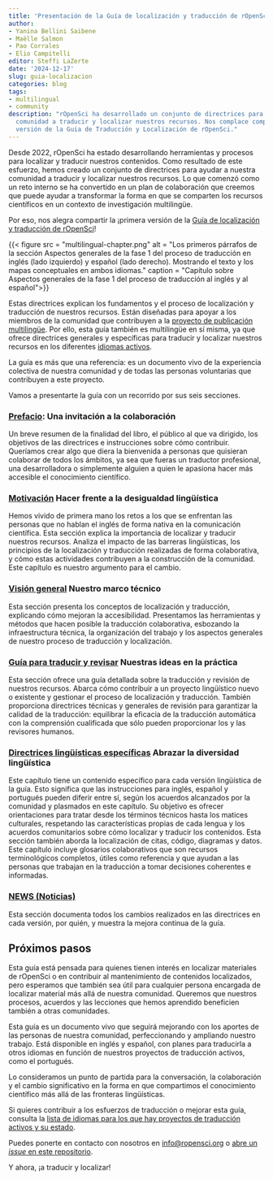 ```yaml
---
title: 'Presentación de la Guía de localización y traducción de rOpenSci'
author:
- Yanina Bellini Saibene
- Maëlle Salmon
- Pao Corrales
- Elio Campitelli
editor: Steffi LaZerte
date: '2024-12-17'
slug: guia-localizacion
categories: blog
tags:
- multilingual
- community
description: "rOpenSci ha desarrollado un conjunto de directrices para ayudar a nuestra
  comunidad a traducir y localizar nuestros recursos. Nos complace compartir la primera
  versión de la Guia de Traducción y Localización de rOpenSci."
---
```


Desde 2022, rOpenSci ha estado desarrollando herramientas y procesos para localizar y traducir nuestros contenidos.
Como resultado de este esfuerzo, hemos creado un conjunto de directrices para ayudar a nuestra 
comunidad a traducir y localizar nuestros recursos.
Lo que comenzó como un reto interno se ha convertido en un plan de colaboración que creemos que puede 
ayudar a transformar la forma en que se comparten los recursos científicos en un contexto de investigación multilingüe.

Por eso, nos alegra compartir la ¡primera versión de la 
[Guía de localización y traducción de rOpenSci](https://translationguide.ropensci.org/)!

{{< figure src = "multilingual-chapter.png" alt = "Los primeros párrafos de la sección Aspectos generales de la fase 1 del proceso de traducción en inglés (lado izquierdo) y español (lado derecho). Mostrando el texto y los mapas conceptuales en ambos idiomas." caption = "Capítulo sobre Aspectos generales de la fase 1 del proceso de traducción al inglés y al español">}}

Estas directrices explican los fundamentos y el proceso de localización y traducción de nuestros recursos.
Están diseñadas para apoyar a los miembros de la comunidad que contribuyen a 
la [proyecto de publicación multilingüe](/multilingual-publishing/).
Por ello, esta guía también es multilingüe en sí misma, 
ya que ofrece directrices generales y específicas para traducir 
y localizar nuestros recursos en los diferentes [idiomas activos](https://github.com/ropensci-review-tools/translation_guide/?tab=readme-ov-file#languages-with-active-projects).

La guía es más que una referencia: es un documento vivo de la experiencia colectiva 
de nuestra comunidad y de todas las personas voluntarias que contribuyen a este proyecto.

Vamos a presentarte la guía con un recorrido por sus seis secciones.

### [Prefacio](https://translationguide.ropensci.org): Una invitación a la colaboración

Un breve resumen de la finalidad del libro, el público al que va dirigido, los objetivos de las directrices e 
instrucciones sobre cómo contribuir. Queríamos crear algo que diera la bienvenida a 
personas que quisieran colaborar de todos los ámbitos, ya sea que fueras un traductor profesional, 
una desarrolladora o simplemente alguien a quien le apasiona hacer más accesible el conocimiento científico.

### [Motivación](https://translationguide.ropensci.org/motivation.html) Hacer frente a la desigualdad lingüística

Hemos vivido de primera mano los retos a los que se enfrentan las personas que no hablan el inglés de forma nativa 
en la comunicación científica.
Esta sección explica la importancia de localizar y traducir nuestros recursos.
Analiza el impacto de las barreras lingüísticas, los principios de la localización y traducción 
realizadas de forma colaborativa, y cómo estas actividades contribuyen a la construcción de la comunidad. 
Este capítulo es nuestro argumento para el cambio.

### [Visión general](https://translationguide.ropensci.org/intro.html) Nuestro marco técnico

Esta sección presenta los conceptos de localización y traducción, explicando cómo mejoran la accesibilidad. 
Presentamos las herramientas y métodos que hacen posible la traducción colaborativa,
esbozando la infraestructura técnica, la organización del trabajo y los aspectos generales 
de nuestro proceso de traducción y localización.

### [Guía para traducir y revisar](https://translationguide.ropensci.org/howtoreview.html) Nuestras ideas en la práctica

Esta sección ofrece una guía detallada sobre la traducción y revisión de nuestros recursos.
Abarca cómo contribuir a un proyecto lingüístico nuevo o existente y gestionar el proceso de localización y traducción.
También proporciona directrices técnicas y generales de revisión para garantizar la calidad 
de la traducción: equilibrar la eficacia de la traducción automática con la 
comprensión cualificada que sólo pueden proporcionar los y las revisores humanos.

### [Directrices lingüísticas específicas](https://translationguide.ropensci.org/specific_guidelines.html) Abrazar la diversidad lingüística

Este capítulo tiene un contenido específico para cada versión lingüística de la guía.
Esto significa que las instrucciones para inglés, español y portugués pueden diferir entre sí, 
según los acuerdos alcanzados por la comunidad y plasmados en este capítulo. 
Su objetivo es ofrecer orientaciones para tratar desde los términos técnicos hasta los matices culturales, 
respetando las características propias de cada lengua y los acuerdos comunitarios sobre cómo 
localizar y traducir los contenidos.
Esta sección también aborda la localización de citas, código, diagramas y datos.
Este capítulo incluye glosarios colaborativos que son recursos terminológicos completos, 
útiles como referencia y que ayudan a las personas que trabajan en la traducción a tomar 
decisiones coherentes e informadas.

### [NEWS (Noticias)](https://translationguide.ropensci.org/booknews.html)

Esta sección documenta todos los cambios realizados en las directrices en cada versión, por quién, 
y muestra la mejora continua de la guía.

## Próximos pasos

Esta guía está pensada para quienes tienen interés en localizar materiales de rOpenSci 
o en contribuir al mantenimiento de contenidos localizados, 
pero esperamos que también sea útil para cualquier persona encargada de localizar material más allá de nuestra comunidad.
Queremos que nuestros procesos, acuerdos y las lecciones que hemos aprendido beneficien también a otras comunidades.

Esta guía es un documento vivo que seguirá mejorando con los aportes de las personas de nuestra comunidad, 
perfeccionando y ampliando nuestro trabajo.
Está disponible en inglés y español, con planes para traducirla a otros idiomas en función 
de nuestros proyectos de traducción activos, como el portugués.

Lo consideramos un punto de partida para la conversación, la colaboración y el cambio significativo 
en la forma en que compartimos el conocimiento científico más allá de las fronteras lingüísticas.

Si quieres contribuir a los esfuerzos de traducción o mejorar esta guía, 
consulta la [lista de idiomas para los que hay proyectos de traducción activos y su estado](https://github.com/ropensci-review-tools/translation_guide#active).

Puedes ponerte en contacto con nosotros en [info@ropensci.org](mailto:info@ropensci.org) 
o [abre un _issue_ en este repositorio](https://github.com/ropensci-review-tools/translation_guide/issues).

Y ahora, ¡a traducir y localizar!
